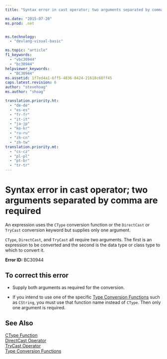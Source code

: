 ```yaml
---
title: "Syntax error in cast operator; two arguments separated by comma are required | Microsoft Docs"

ms.date: "2015-07-20"
ms.prod: .net


ms.technology: 
  - "devlang-visual-basic"

ms.topic: "article"
f1_keywords: 
  - "vbc30944"
  - "bc30944"
helpviewer_keywords: 
  - "BC30944"
ms.assetid: 1f7ed4a1-6ff5-4836-8424-21618c68ff45
caps.latest.revision: 6
author: "stevehoag"
ms.author: "shoag"

translation.priority.ht: 
  - "de-de"
  - "es-es"
  - "fr-fr"
  - "it-it"
  - "ja-jp"
  - "ko-kr"
  - "ru-ru"
  - "zh-cn"
  - "zh-tw"
translation.priority.mt: 
  - "cs-cz"
  - "pl-pl"
  - "pt-br"
  - "tr-tr"
---
```

# Syntax error in cast operator; two arguments separated by comma are required
An expression uses the `CType` conversion function or the `DirectCast` or `TryCast` conversion keyword but supplies only one argument.  
  
 `CType`, `DirectCast`, and `TryCast` all require two arguments. The first is an expression to be converted and the second is the data type or class type to which to convert it.  
  
 **Error ID:** BC30944  
  
## To correct this error  
  
-   Supply both arguments as required for the conversion.  
  
-   If you intend to use one of the specific [Type Conversion Functions](../../visual-basic/language-reference/functions/type-conversion-functions.md) such as `CString`, you must use that function name instead of `CType`. Then only one argument is required.  
  
## See Also  
 [CType Function](../../visual-basic/language-reference/functions/ctype-function.md)   
 [DirectCast Operator](../../visual-basic/language-reference/operators/directcast-operator.md)   
 [TryCast Operator](../../visual-basic/language-reference/operators/trycast-operator.md)   
 [Type Conversion Functions](../../visual-basic/language-reference/functions/type-conversion-functions.md)